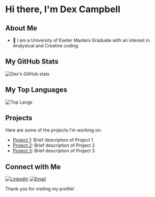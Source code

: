 # Hi there, I'm Dex Campbell 

## About Me

- 🔭 I am a University of Exeter Masters Graduate with an interest in Analysical and Creative coding 

## My GitHub Stats

![Dex's GitHub stats](https://github-readme-stats.vercel.app/api?username=dex-campbell&show_icons=true&theme=radical)

## My Top Languages

![Top Langs](https://github-readme-stats.vercel.app/api/top-langs/?username=dex-campbell&layout=compact&theme=radical)

## Projects

Here are some of the projects I'm working on:

- [Project 1](URL_TO_PROJECT_1_REPO): Brief description of Project 1
- [Project 2](URL_TO_PROJECT_2_REPO): Brief description of Project 2
- [Project 3](URL_TO_PROJECT_3_REPO): Brief description of Project 3

## Connect with Me

[![LinkedIn](https://img.shields.io/badge/-LinkedIn-blue?style=flat&logo=Linkedin&logoColor=white)](https://www.linkedin.com/in/dexter-campbell-124865313/)
[![Email](https://img.shields.io/badge/-Email-c14438?style=flat&logo=Gmail&logoColor=white)](mailto:dextercampbell48@gmail.com)

Thank you for visiting my profile!
